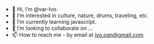 - 👋 Hi, I’m @var-Ivo.
- 👀 I’m interested in culture, nature, drums, traveling, etc.
- 🌱 I’m currently learning javascript.
- 💞️ I’m looking to collaborate on ...
- 📫 How to reach me - by email at ivo.ogn@gmail.com

<!---
var-Ivo/var-Ivo is a ✨ special ✨ repository because its `README.md` (this file) appears on your GitHub profile.
You can click the Preview link to take a look at your changes.
--->
